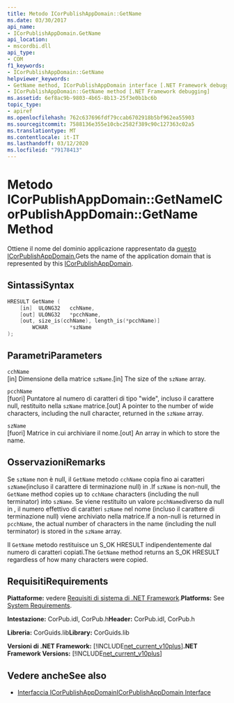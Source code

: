```yaml
---
title: Metodo ICorPublishAppDomain::GetName
ms.date: 03/30/2017
api_name:
- ICorPublishAppDomain.GetName
api_location:
- mscordbi.dll
api_type:
- COM
f1_keywords:
- ICorPublishAppDomain::GetName
helpviewer_keywords:
- GetName method, ICorPublishAppDomain interface [.NET Framework debugging]
- ICorPublishAppDomain::GetName method [.NET Framework debugging]
ms.assetid: 6ef8ac9b-9803-4b65-8b13-25f3e0b1bc6b
topic_type:
- apiref
ms.openlocfilehash: 762c637696fdf79ccab6702918b5bf962ea55903
ms.sourcegitcommit: 7588136e355e10cbc2582f389c90c127363c02a5
ms.translationtype: MT
ms.contentlocale: it-IT
ms.lasthandoff: 03/12/2020
ms.locfileid: "79178413"
---
```

# <a name="icorpublishappdomaingetname-method"></a><span data-ttu-id="8e94c-102">Metodo ICorPublishAppDomain::GetName</span><span class="sxs-lookup"><span data-stu-id="8e94c-102">ICorPublishAppDomain::GetName Method</span></span>
<span data-ttu-id="8e94c-103">Ottiene il nome del dominio applicazione rappresentato da [questo ICorPublishAppDomain.](icorpublishappdomain-interface.md)</span><span class="sxs-lookup"><span data-stu-id="8e94c-103">Gets the name of the application domain that is represented by this [ICorPublishAppDomain](icorpublishappdomain-interface.md).</span></span>  
  
## <a name="syntax"></a><span data-ttu-id="8e94c-104">Sintassi</span><span class="sxs-lookup"><span data-stu-id="8e94c-104">Syntax</span></span>  
  
```cpp  
HRESULT GetName (  
    [in]  ULONG32   cchName,
    [out] ULONG32   *pcchName,  
    [out, size_is(cchName), length_is(*pcchName)]
        WCHAR       *szName  
);  
```  
  
## <a name="parameters"></a><span data-ttu-id="8e94c-105">Parametri</span><span class="sxs-lookup"><span data-stu-id="8e94c-105">Parameters</span></span>  
 `cchName`  
 <span data-ttu-id="8e94c-106">[in] Dimensione della matrice `szName`.</span><span class="sxs-lookup"><span data-stu-id="8e94c-106">[in] The size of the `szName` array.</span></span>  
  
 `pcchName`  
 <span data-ttu-id="8e94c-107">[fuori] Puntatore al numero di caratteri di tipo "wide", incluso il carattere null, restituito nella `szName` matrice.</span><span class="sxs-lookup"><span data-stu-id="8e94c-107">[out] A pointer to the number of wide characters, including the null character, returned in the `szName` array.</span></span>  
  
 `szName`  
 <span data-ttu-id="8e94c-108">[fuori] Matrice in cui archiviare il nome.</span><span class="sxs-lookup"><span data-stu-id="8e94c-108">[out] An array in which to store the name.</span></span>  
  
## <a name="remarks"></a><span data-ttu-id="8e94c-109">Osservazioni</span><span class="sxs-lookup"><span data-stu-id="8e94c-109">Remarks</span></span>  
 <span data-ttu-id="8e94c-110">Se `szName` non è null, il `GetName` metodo `cchName` copia fino ai caratteri `szName`(incluso il carattere di terminazione null) in .</span><span class="sxs-lookup"><span data-stu-id="8e94c-110">If `szName` is non-null, the `GetName` method copies up to `cchName` characters (including the null terminator) into `szName`.</span></span> <span data-ttu-id="8e94c-111">Se viene restituito un valore `pcchName`diverso da null in , il numero effettivo di caratteri `szName` nel nome (incluso il carattere di terminazione null) viene archiviato nella matrice.</span><span class="sxs-lookup"><span data-stu-id="8e94c-111">If a non-null is returned in `pcchName`, the actual number of characters in the name (including the null terminator) is stored in the `szName` array.</span></span>  
  
 <span data-ttu-id="8e94c-112">Il `GetName` metodo restituisce un S_OK HRESULT indipendentemente dal numero di caratteri copiati.</span><span class="sxs-lookup"><span data-stu-id="8e94c-112">The `GetName` method returns an S_OK HRESULT regardless of how many characters were copied.</span></span>  
  
## <a name="requirements"></a><span data-ttu-id="8e94c-113">Requisiti</span><span class="sxs-lookup"><span data-stu-id="8e94c-113">Requirements</span></span>  
 <span data-ttu-id="8e94c-114">**Piattaforme:** vedere [Requisiti di sistema di .NET Framework](../../../../docs/framework/get-started/system-requirements.md).</span><span class="sxs-lookup"><span data-stu-id="8e94c-114">**Platforms:** See [System Requirements](../../../../docs/framework/get-started/system-requirements.md).</span></span>  
  
 <span data-ttu-id="8e94c-115">**Intestazione:** CorPub.idl, CorPub.h</span><span class="sxs-lookup"><span data-stu-id="8e94c-115">**Header:** CorPub.idl, CorPub.h</span></span>  
  
 <span data-ttu-id="8e94c-116">**Libreria:** CorGuids.lib</span><span class="sxs-lookup"><span data-stu-id="8e94c-116">**Library:** CorGuids.lib</span></span>  
  
 <span data-ttu-id="8e94c-117">**Versioni di .NET Framework:** [!INCLUDE[net_current_v10plus](../../../../includes/net-current-v10plus-md.md)]</span><span class="sxs-lookup"><span data-stu-id="8e94c-117">**.NET Framework Versions:** [!INCLUDE[net_current_v10plus](../../../../includes/net-current-v10plus-md.md)]</span></span>  
  
## <a name="see-also"></a><span data-ttu-id="8e94c-118">Vedere anche</span><span class="sxs-lookup"><span data-stu-id="8e94c-118">See also</span></span>

- [<span data-ttu-id="8e94c-119">Interfaccia ICorPublishAppDomain</span><span class="sxs-lookup"><span data-stu-id="8e94c-119">ICorPublishAppDomain Interface</span></span>](icorpublishappdomain-interface.md)
